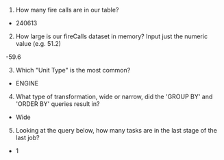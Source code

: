 1. H​ow many fire calls are in our table?

- 240613

2. How large is our fireCalls dataset in memory? Input just the numeric value (e.g. 51.2)

-59.6

3. W​hich "Unit Type" is the most common?

- ENGINE

4. W​hat type of transformation, wide or narrow, did the 'GROUP BY' and 'ORDER BY' queries result in?

- Wide

5. Looking at the query below, how many tasks are in the last stage of the last job?

- 1
